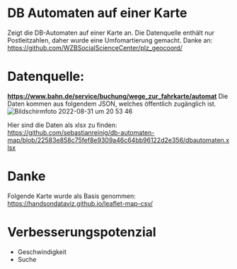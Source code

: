 # DB Automaten auf einer Karte
Zeigt die DB-Automaten auf einer Karte an.
Die Datenquelle enthält nur Postleitzahlen, daher wurde eine Umfomartierung gemacht.
Danke an: https://github.com/WZBSocialScienceCenter/plz_geocoord/

# Datenquelle:
**https://www.bahn.de/service/buchung/wege_zur_fahrkarte/automat**
Die Daten kommen aus folgendem JSON, welches öffentlich zugänglich ist.
![Bildschirmfoto 2022-08-31 um 20 53 46](https://user-images.githubusercontent.com/18229650/187759814-c8a8969a-afb7-4b71-9e54-1efee8e2d919.png)

Hier sind die Daten als xlsx zu finden:
https://github.com/sebastianreinig/db-automaten-map/blob/22583e858c75fef8e9309a46c64bb96122d2e356/dbautomaten.xlsx


# Danke
Folgende Karte wurde als Basis genommen:
https://handsondataviz.github.io/leaflet-map-csv/


# Verbesserungspotenzial
- Geschwindigkeit
- Suche
